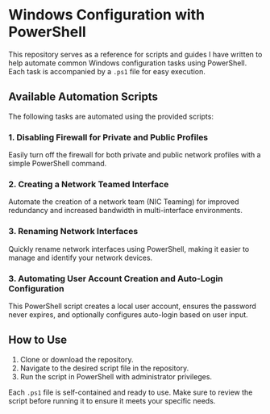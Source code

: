 # Windows Configuration with PowerShell

This repository serves as a reference for scripts and guides I have written to help automate common Windows configuration tasks using PowerShell. Each task is accompanied by a `.ps1` file for easy execution.

## Available Automation Scripts

The following tasks are automated using the provided scripts:

### 1. Disabling Firewall for Private and Public Profiles
Easily turn off the firewall for both private and public network profiles with a simple PowerShell command.

### 2. Creating a Network Teamed Interface
Automate the creation of a network team (NIC Teaming) for improved redundancy and increased bandwidth in multi-interface environments.

### 3. Renaming Network Interfaces
Quickly rename network interfaces using PowerShell, making it easier to manage and identify your network devices.

### 3. Automating User Account Creation and Auto-Login Configuration
This PowerShell script creates a local user account, ensures the password never expires, and optionally configures auto-login based on user input.

## How to Use

1. Clone or download the repository.
2. Navigate to the desired script file in the repository.
3. Run the script in PowerShell with administrator privileges.

Each `.ps1` file is self-contained and ready to use. Make sure to review the script before running it to ensure it meets your specific needs.
